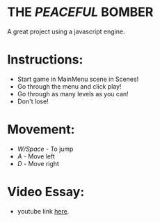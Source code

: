 # THE *PEACEFUL* BOMBER
A great project using a javascript engine.


# Instructions:
- Start game in MainMenu scene in Scenes!
- Go through the menu and click play!
- Go through as many levels as you can!
- Don't lose!

# Movement:
- *W/Space* - To jump
- *A* - Move left
- *D* - Move right

# Video Essay:
- youtube link [here](https://youtu.be/MVb4knranZA).
